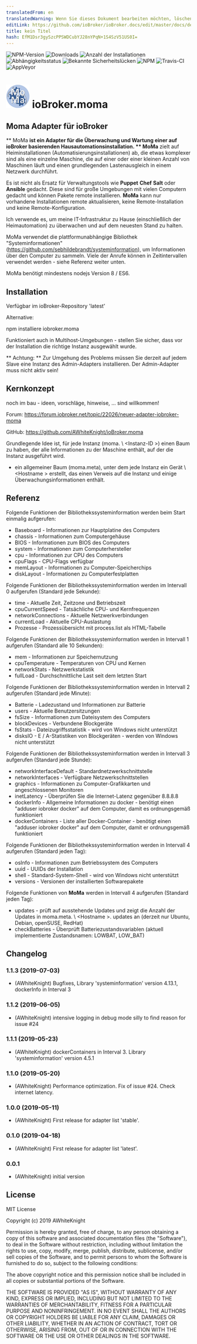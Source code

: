 ```yaml
---
translatedFrom: en
translatedWarning: Wenn Sie dieses Dokument bearbeiten möchten, löschen Sie bitte das Feld "translationsFrom". Andernfalls wird dieses Dokument automatisch erneut übersetzt
editLink: https://github.com/ioBroker/ioBroker.docs/edit/master/docs/de/adapterref/iobroker.moma/README.md
title: kein Titel
hash: EfM1Dsr3gySzcPPSWDCubYJ28nYPqN+1S4SzV51US0I=
---
```

![NPM-Version](http://img.shields.io/npm/v/iobroker.moma.svg)
![Downloads](https://img.shields.io/npm/dm/iobroker.moma.svg)
![Anzahl der Installationen](http://iobroker.live/badges/moma-stable.svg)
![Abhängigkeitsstatus](https://img.shields.io/david/AWhiteKnight/iobroker.moma.svg)
![Bekannte Sicherheitslücken](https://snyk.io/test/github/AWhiteKnight/ioBroker.moma/badge.svg)
![NPM](https://nodei.co/npm/iobroker.moma.png?downloads=true)
![Travis-CI](http://img.shields.io/travis/AWhiteKnight/ioBroker.moma/master.svg)
![AppVeyor](https://ci.appveyor.com/api/projects/status/github/AWhiteKnight/ioBroker.moma?branch=master&svg=true)

<h1><img src="admin/moma.png" width="64"/> ioBroker.moma </h1>

## Moma Adapter für ioBroker
** MoMa **ist ein Adapter für die Überwachung und Wartung einer auf ioBroker basierenden Hausautomationsinstallation.
** MoMa** zielt auf Heiminstallationen (Automatisierungsinstallationen) ab, die etwas komplexer sind als eine einzelne Maschine, die auf einer oder einer kleinen Anzahl von Maschinen läuft und einen grundlegenden Lastenausgleich in einem Netzwerk durchführt.

Es ist nicht als Ersatz für Verwaltungstools wie **Puppet** **Chef** **Salt** oder **Ansible** gedacht.
Diese sind für große Umgebungen mit vielen Computern gedacht und können Pakete remote installieren. **MoMa** kann nur vorhandene Installationen remote aktualisieren, keine Remote-Installation und keine Remote-Konfiguration.

Ich verwende es, um meine IT-Infrastruktur zu Hause (einschließlich der Heimautomation) zu überwachen und auf dem neuesten Stand zu halten.

MoMa verwendet die plattformunabhängige Bibliothek "Systeminformationen" (https://github.com/sebhildebrandt/systeminformation), um Informationen über den Computer zu sammeln. Viele der Anrufe können in Zeitintervallen verwendet werden - siehe Referenz weiter unten.

MoMa benötigt mindestens nodejs Version 8 / ES6.

## Installation
Verfügbar im ioBroker-Repository 'latest'

Alternative:

npm installiere iobroker.moma

Funktioniert auch in Multihost-Umgebungen - stellen Sie sicher, dass vor der Installation die richtige Instanz ausgewählt wurde.

** Achtung: ** Zur Umgehung des Problems müssen Sie derzeit auf jedem Slave eine Instanz des Admin-Adapters installieren.
Der Admin-Adapter muss nicht aktiv sein!

## Kernkonzept
noch im bau - ideen, vorschläge, hinweise, ... sind willkommen!

Forum: https://forum.iobroker.net/topic/22026/neuer-adapter-iobroker-moma

GitHub: https://github.com/AWhiteKnight/ioBroker.moma

Grundlegende Idee ist, für jede Instanz (moma. \ <Instanz-ID \>) einen Baum zu haben, der alle Informationen zu der Maschine enthält, auf der die Instanz ausgeführt wird.
+ ein allgemeiner Baum (moma.meta), unter dem jede Instanz ein Gerät \ <Hostname \> erstellt, das einen Verweis auf die Instanz und einige Überwachungsinformationen enthält.

## Referenz
Folgende Funktionen der Bibliothekssysteminformation werden beim Start einmalig aufgerufen:

* Baseboard - Informationen zur Hauptplatine des Computers
* chassis - Informationen zum Computergehäuse
* BIOS - Informationen zum BIOS des Computers
* system - Informationen zum Computerhersteller
* cpu - Informationen zur CPU des Computers
* cpuFlags - CPU-Flags verfügbar
* memLayout - Informationen zu Computer-Speicherchips
* diskLayout - Informationen zu Computerfestplatten

Folgende Funktionen der Bibliothekssysteminformation werden im Intervall 0 aufgerufen (Standard jede Sekunde):

* time - Aktuelle Zeit, Zeitzone und Betriebszeit
* cpuCurrentSpeed - Tatsächliche CPU- und Kernfrequenzen
* networkConnections - Aktuelle Netzwerkverbindungen
* currentLoad - Aktuelle CPU-Auslastung
* Prozesse - Prozessübersicht mit process.list als HTML-Tabelle

Folgende Funktionen der Bibliothekssysteminformation werden in Intervall 1 aufgerufen (Standard alle 10 Sekunden):

* mem - Informationen zur Speichernutzung
* cpuTemperature - Temperaturen von CPU und Kernen
* networkStats - Netzwerkstatistik
* fullLoad - Durchschnittliche Last seit dem letzten Start

Folgende Funktionen der Bibliothekssysteminformation werden in Intervall 2 aufgerufen (Standard jede Minute):

* Batterie - Ladezustand und Informationen zur Batterie
* users - Aktuelle Benutzersitzungen
* fsSize - Informationen zum Dateisystem des Computers
* blockDevices - Verbundene Blockgeräte
* fsStats - Dateizugriffsstatistik - wird von Windows nicht unterstützt
* disksIO - E / A-Statistiken von Blockgeräten - werden von Windows nicht unterstützt

Folgende Funktionen der Bibliothekssysteminformation werden in Intervall 3 aufgerufen (Standard jede Stunde):

* networkInterfaceDefault - Standardnetzwerkschnittstelle
* networkInterfaces - Verfügbare Netzwerkschnittstellen
* graphics - Informationen zu Computer-Grafikkarten und angeschlossenen Monitoren
* inetLatency - Überprüfen Sie die Internet-Latenz gegenüber 8.8.8.8
* dockerInfo - Allgemeine Informationen zu docker - benötigt einen "adduser iobroker docker" auf dem Computer, damit es ordnungsgemäß funktioniert
* dockerContainers - Liste aller Docker-Container - benötigt einen "adduser iobroker docker" auf dem Computer, damit er ordnungsgemäß funktioniert

Folgende Funktionen der Bibliothekssysteminformation werden in Intervall 4 aufgerufen (Standard jeden Tag):

* osInfo - Informationen zum Betriebssystem des Computers
* uuid - UUIDs der Installation
* shell - Standard-System-Shell - wird von Windows nicht unterstützt
* versions - Versionen der installierten Softwarepakete

Folgende Funktionen von **MoMa** werden in Intervall 4 aufgerufen (Standard jeden Tag):

* updates - prüft auf ausstehende Updates und zeigt die Anzahl der Updates in moma.meta. \ <Hostname \>. updates an (derzeit nur Ubuntu, Debian, openSUSE, RedHat)
* checkBatteries - Überprüft Batteriezustandsvariablen (aktuell implementierte Zustandsnamen: LOWBAT, LOW_BAT)

## Changelog

### 1.1.3 (2019-07-03)
* (AWhiteKnight) Bugfixes, Library 'systeminformation' version 4.13.1, dockerInfo in Interval 3

### 1.1.2 (2019-06-05)
* (AWhiteKnight) intensive logging in debug mode silly to find reason for issue #24

### 1.1.1 (2019-05-23)
* (AWhiteKnight) dockerContainers in Interval 3. Library 'systeminformation' version 4.5.1

### 1.1.0 (2019-05-20)
* (AWhiteKnight) Performance optimization. Fix of issue #24. Check internet latency.

### 1.0.0 (2019-05-11)
* (AWhiteKnight) First release for adapter list 'stable'.

### 0.1.0 (2019-04-18)
* (AWhiteKnight) First release for adapter list 'latest'.

### 0.0.1
* (AWhiteKnight) initial version

## License
MIT License

Copyright (c) 2019 AWhiteKnight

Permission is hereby granted, free of charge, to any person obtaining a copy
of this software and associated documentation files (the "Software"), to deal
in the Software without restriction, including without limitation the rights
to use, copy, modify, merge, publish, distribute, sublicense, and/or sell
copies of the Software, and to permit persons to whom the Software is
furnished to do so, subject to the following conditions:

The above copyright notice and this permission notice shall be included in all
copies or substantial portions of the Software.

THE SOFTWARE IS PROVIDED "AS IS", WITHOUT WARRANTY OF ANY KIND, EXPRESS OR
IMPLIED, INCLUDING BUT NOT LIMITED TO THE WARRANTIES OF MERCHANTABILITY,
FITNESS FOR A PARTICULAR PURPOSE AND NONINFRINGEMENT. IN NO EVENT SHALL THE
AUTHORS OR COPYRIGHT HOLDERS BE LIABLE FOR ANY CLAIM, DAMAGES OR OTHER
LIABILITY, WHETHER IN AN ACTION OF CONTRACT, TORT OR OTHERWISE, ARISING FROM,
OUT OF OR IN CONNECTION WITH THE SOFTWARE OR THE USE OR OTHER DEALINGS IN THE
SOFTWARE.